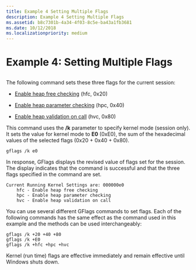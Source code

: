 ```yaml
---
title: Example 4 Setting Multiple Flags
description: Example 4 Setting Multiple Flags
ms.assetid: b8c7301b-4a34-4f03-8c5e-ba43a1fb3681
ms.date: 10/12/2018
ms.localizationpriority: medium
---
```


# Example 4: Setting Multiple Flags


## <span id="ddk_example_4___setting_multiple_flags_dtools"></span><span id="DDK_EXAMPLE_4___SETTING_MULTIPLE_FLAGS_DTOOLS"></span>


The following command sets these three flags for the current session:

-   [Enable heap free checking](enable-heap-free-checking.md) (hfc, 0x20)

-   [Enable heap parameter checking](enable-heap-parameter-checking.md) (hpc, 0x40)

-   [Enable heap validation on call](enable-heap-validation-on-call.md) (hvc, 0x80)

This command uses the **/k** parameter to specify kernel mode (session only). It sets the value for kernel mode to **E0** (0xE0), the sum of the hexadecimal values of the selected flags (0x20 + 0x40 + 0x80).

```console
gflags /k e0 
```

In response, GFlags displays the revised value of flags set for the session. The display indicates that the command is successful and that the three flags specified in the command are set.

```console
Current Running Kernel Settings are: 000000e0
    hfc - Enable heap free checking
    hpc - Enable heap parameter checking
    hvc - Enable heap validation on call
```

You can use several different GFlags commands to set flags. Each of the following commands has the same effect as the command used in this example and the methods can be used interchangeably:

```console
gflags /k +20 +40 +80 
gflags /k +E0 
gflags /k +hfc +hpc +hvc 
```

Kernel (run time) flags are effective immediately and remain effective until Windows shuts down.

 

 





